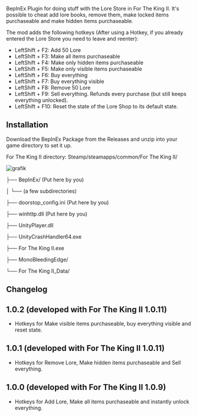 BepInEx Plugin for doing stuff with the Lore Store in For The King II. It's possible to cheat add lore books, remove them, make locked items purchaseable and make hidden items purchaseable.

The mod adds the following hotkeys (After using a Hotkey, if you already entered the Lore Store you need to leave and reenter):

- LeftShift + F2: Add 50 Lore
- LeftShift + F3: Make all items purchaseable
- LeftShift + F4: Make only hidden items purchaseable
- LeftShift + F5: Make only visible items purchaseable
- LeftShift + F6: Buy everything
- LeftShift + F7: Buy everything visible
- LeftShift + F8: Remove 50 Lore
- LeftShift + F9: Sell everything. Refunds every purchase (but still keeps everything unlocked).
- LeftShift + F10: Reset the state of the Lore Shop to its default state.

## Installation

Download the BepInEx Package from the Releases and unzip into your game directory to set it up.

For The King II directory:
Steamp/steamapps/common/For The King II/

![grafik](https://github.com/xADDBx/ftk2lorestore/assets/62178123/9c37f320-0cd8-41a7-9568-da2f4574fe3b)

├── BepInEx/ (Put here by you)

│ └── (a few subdirectories)

├── doorstop_config.ini			(Put here by you)

├── winhttp.dll					(Put here by you)

├── UnityPlayer.dll

├── UnityCrashHandler64.exe

├── For The King II.exe

├── MonoBleedingEdge/

└── For The King II_Data/

## Changelog
## 1.0.2 (developed with For The King II 1.0.11)
- Hotkeys for Make visible items purchaseable, buy everything visible and reset state.

## 1.0.1 (developed with For The King II 1.0.11)
- Hotkeys for Remove Lore, Make hidden items purchaseable and Sell everything.

## 1.0.0 (developed with For The King II 1.0.9)
- Hotkeys for Add Lore, Make all items purchaseable and instantly unlock everything.